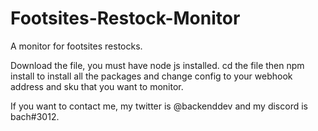 # Footsites-Restock-Monitor
A monitor for footsites restocks.

Download the file, you must have node js installed. 
cd the file then npm install to install all the packages and change config to your webhook address and sku that you want to monitor.

If you want to contact me, my twitter is @backenddev and my discord is bach#3012.
